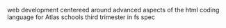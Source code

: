 web development centereed around advanced aspects of the html coding language for Atlas schools third trimester in fs spec